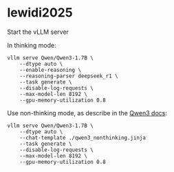 # lewidi2025

Start the vLLM server

In thinking mode:

```shell
vllm serve Qwen/Qwen3-1.7B \
    --dtype auto \
    --enable-reasoning \
    --reasoning-parser deepseek_r1 \
    --task generate \
    --disable-log-requests \
    --max-model-len 8192 \
    --gpu-memory-utilization 0.8
```

Use non-thinking mode, as describe in the [Qwen3 docs](https://qwen.readthedocs.io/en/latest/deployment/vllm.html#thinking-non-thinking-modes):

```shell
vllm serve Qwen/Qwen3-1.7B \
    --dtype auto \
    --chat-template ./qwen3_nonthinking.jinja
    --task generate \
    --disable-log-requests \
    --max-model-len 8192 \
    --gpu-memory-utilization 0.8
```
